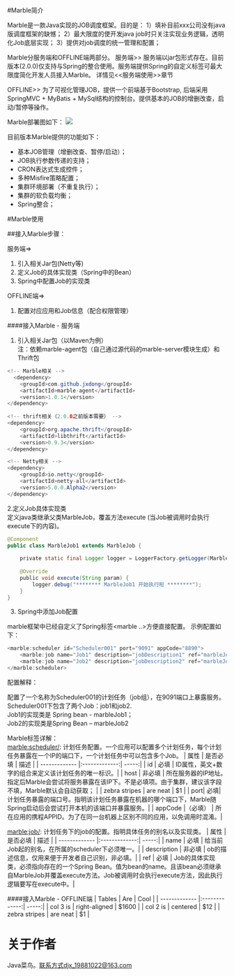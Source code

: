 
#Marble简介

Marble是一款Java实现的JOB调度框架。目的是：
1）填补目前xxx公司没有java版调度框架的缺憾；
2）最大限度的使开发java job时只关注实现业务逻辑，透明化Job底层实现；
3）提供对job调度的统一管理和配置；

Marble分服务端和OFFLINE端两部分。
服务端>>
    服务端以jar包形式存在。目前版本(2.0.0)仅支持与Spring的整合使用。服务端提供Spring的自定义标签可最大限度简化开发人员接入Marble。
详情见<<服务端使用>>章节

OFFLINE>>
	为了可视化管理JOB，提供一个前端基于Bootstrap, 后端采用SpringMVC + MyBatis + MySql结构的控制台。提供基本的JOB的增删改查，启动/暂停等操作。

Marble部署图如下：
![](https://github.com/jeff-dong/marble/blob/master/document/images/marble_deployment__diagram.png) 

目前版本Marble提供的功能如下：
* 基本JOB管理（增删改查、暂停/启动）；
* JOB执行参数传递的支持；
* CRON表达式生成控件；
* 多种Misfire策略配置；
* 集群环境部署（不重复执行）；
* 集群的软负载均衡；
* Spring整合；

#Marble使用

##接入Marble步骤：

服务端=>
1. 引入相关Jar包(Netty等)
1. 定义Job的具体实现类（Spring中的Bean）
1. Spring中配置Job的实现类

OFFLINE端=>
1. 配置对应应用和Job信息（配合权限管理）

####接入Marble - 服务端
1. 引入相关Jar包（以Maven为例）<br/>
注：依赖marble-agent包（自己通过源代码的marble-server模块生成）和Thrift包
```java  
<!-- Marble相关 -->
  <dependency>
    <groupId>com.github.jxdong</groupId>
    <artifactId>marble-agent</artifactId>
    <version>1.0.1</version>
</dependency>
 
<!-- thrift相关（2.0.0之前版本需要） -->
<dependency>
	<groupId>org.apache.thrift</groupId>
	<artifactId>libthrift</artifactId>
	<version>0.9.3</version>
</dependency>

<!-- Netty相关 -->
<dependency>
	<groupId>io.netty</groupId>
	<artifactId>netty-all</artifactId>
	<version>5.0.0.Alpha2</version>
</dependency>
```

2.定义Job具体实现类<br/>
定义java类继承父类MarbleJob，覆盖方法execute (当Job被调用时会执行execute下的内容)。
```java  
@Component
public class MarbleJob1 extends MarbleJob {
 
    private static final Logger logger = LoggerFactory.getLogger(MarbleJob1.class);
 
    @Override
    public void execute(String param) {
        logger.debug("******** MarbleJob1 开始执行啦 ********");
    }
}
```

3. Spring中添加Job配置<br/>

marble框架中已经自定义了Spring标签<marble ..>方便直接配置。
示例配置如下：
```java 
<marble:scheduler id="Scheduler001" port="9091" appCode="8890">
    <marble:job name="Job1" description="jobDescription1" ref="marbleJob1"/>
    <marble:job name="Job2" description="jobDescription2" ref="marbleJob2"/>
</marble:scheduler>
```

配置解释：<br/>

配置了一个名称为Scheduler001的计划任务（job组），在9091端口上暴露服务。<br/>
Scheduler001下包含了两个Job：job1和job2.<br/>
Job1的实现类是 Spring bean  - marbleJob1；<br/>
Job2的实现类是Spring Bean – marbleJob2<br/>

Marble标签详解：<br/>
<marble:scheduler/>: 计划任务配置。一个应用可以配置多个计划任务，每个计划任务暴露在一个IP的端口下，一个计划任务中可以包含多个Job。
| 属性        |    是否必填      | 描述   |
| ------------- |:-------------:| -----:|
| id | 必填 | ID属性，英文+数字的组合来定义该计划任务的唯一标识。|
| host | 非必填      |   所在服务器的IP地址。指定后Marble会尝试将服务暴露在该IP下。不是必填项。由于集群，建议该字段不填，Marble默认会自动获取； |
| zebra stripes | are neat      |    $1 |
| port| 必填| 计划任务暴露的端口号。指明该计划任务暴露在机器的哪个端口下，Marble随Spring启动后会尝试打开本机的该端口并暴露服务。|
| appCode |（必填） | 所在应用的携程APPID。为了在同一台机器上区别不同的应用，以免调用时混淆。|

<marble:job/>: 计划任务下的job的配置。指明具体任务的别名以及实现类。
| 属性        |    是否必填      | 描述   |
| ------------- |:-------------:| -----:|
| name | 必填 | 给当前Job起的别名，在所属的scheduler下必须唯一。|
| description | 非必填 | ob的描述信息，仅用来便于开发者自己识别，非必填。|
| ref | 必填 | Job的具体实现类，必须指向存在的一个Spring Bean。值为bean的name。且该bean必须继承自MarbleJob并覆盖execute方法。Job被调用时会执行execute方法，因此执行逻辑要写在execute中。|



####接入Marble - OFFLINE端
| Tables        | Are           | Cool  |
| ------------- |:-------------:| -----:|
| col 3 is      | right-aligned | $1600 |
| col 2 is      | centered      |   $12 |
| zebra stripes | are neat      |    $1 |

# 关于作者
Java菜鸟。联系方式djx_19881022@163.com
